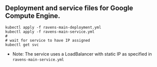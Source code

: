 ## Deployment and service files for Google Compute Engine.

```
kubectl apply -f ravens-main-deployment.yml
kubectl apply -f ravens-main-service.yml
#
# wait for service to have IP assigned
kubectl get svc
```

- Note: The service uses a LoadBalancer with static IP as specified in `ravens-main-service.yml`
